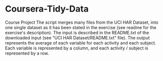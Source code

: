 # Coursera-Tidy-Data
Course Project
The script merges many files from the UCI HAR Dataset, into one single dataset as it has been stated in the exercise (see readme for the exercise's description).
The input is described in the README.txt of the downloaded input (see "UCI HAR Dataset/README.txt" file).
The output represents the average of each variable for each activity and each subject. Each variable is represented by a column, and each activity / subject is represented by a row. 

